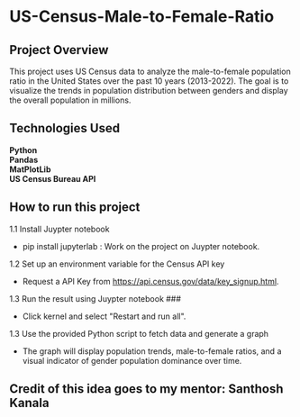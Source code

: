 # US-Census-Male-to-Female-Ratio

## Project Overview ##
 This project uses US Census data to analyze the male-to-female population ratio in the United States over the past 10 years (2013-2022). 
 The goal is to visualize the trends in population distribution between genders and display the overall population in millions.

## Technologies Used ##
  
  **Python**  <br>
  **Pandas** <br>
  **MatPlotLib**  <br>
  **US Census Bureau API**  <br>

## How to run this project
1.1 Install Juypter notebook
- pip install jupyterlab : Work on the project on Juypter notebook.

1.2 Set up an environment variable for the Census API key
- Request a API Key from https://api.census.gov/data/key_signup.html.

1.3 Run the result using Juypter notebook ###
- Click kernel and select "Restart and run all".

1.3 Use the provided Python script to fetch data and generate a graph
- The graph will display population trends, male-to-female ratios, and a visual indicator of gender population dominance over time.

## Credit of this idea goes to my mentor: Santhosh Kanala

